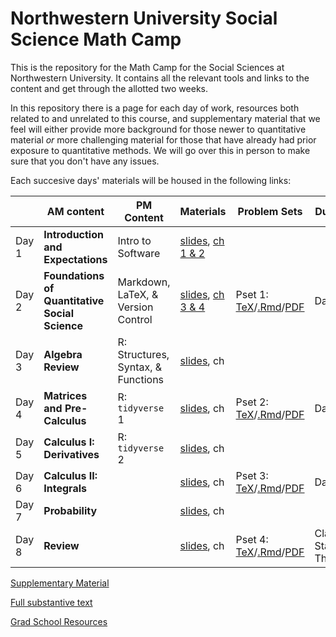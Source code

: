 # Northwestern University Social Science Math Camp
This is the repository for the Math Camp for the Social Sciences at Northwestern University. It contains all the relevant tools and links to the content and get through the allotted two weeks.

In this repository there is a page for each day of work, resources both related to and unrelated to this course, and supplementary material that we feel will either provide more background for those newer to quantitative material *or* more challenging material for those that have already had prior exposure to quantitative methods. We will go over this in person to make sure that you don't have any issues. 

Each succesive days' materials will be housed in the following links: 


| | AM content            | PM Content        |  Materials | Problem Sets | Due date      |
|---| -------------         | -------------     | ------------- | ------------- | ------------- |
Day 1 | **Introduction and Expectations** | Intro to Software | [slides](slides/day1-intro.pdf), [ch 1 & 2]()| | 
Day 2 | **Foundations of Quantitative Social Science** | Markdown, LaTeX, & Version Control  | [slides](slides/day2-am.pdf), [ch 3 & 4]()| Pset 1: [TeX](problem-sets/updated-pset-1.tex)/[.Rmd](problem-sets/updated-pset-1-RMD.Rmd)/[PDF](problem-sets/updated-pset-1.pdf)|Day 4| 
Day 3 | **Algebra Review** | R: Structures, Syntax, & Functions | [slides](slides/day3-am.pdf), ch       ||
Day 4 | **Matrices and Pre-Calculus** | R: `tidyverse` 1     | [slides](slides/day4-am.pdf), ch  | Pset 2: [TeX](problem-sets/updated-pset-2.tex)/[.Rmd](problem-sets/updated-pset-2-RMD.Rmd)/[PDF](problem-sets/updated-pset-2.pdf)| Day 6|
Day 5 | **Calculus I: Derivatives**  | R: `tidyverse` 2  | [slides](slides/day5-am.pdf), ch  || 
Day 6 | **Calculus II: Integrals** |  | [slides](slides/day6-am.pdf), ch | Pset 3: [TeX](problem-sets/updated-pset-3.tex)/[.Rmd](problem-sets/updated-pset-3-RMD.Rmd)/[PDF](problem-sets/updated-pset-3.pdf)| Day 8 |
Day 7 | **Probability**  |  | [slides](slides/day7-am.pdf), ch ||
Day 8| **Review** | | [slides](slides/day8-am.pdf), ch | Pset 4: [TeX](problem-sets/updated-pset-4.tex)/[.Rmd](problem-sets/updated-pset-4-RMD.Rmd)/[PDF](problem-sets/updated-pset-4.pdf)| Class Start Thursday|

[Supplementary Material](supplementary_material/README.md) 

[Full substantive text]()

[Grad School Resources](resources/README.md)
